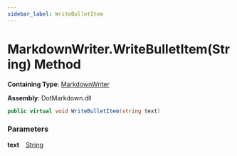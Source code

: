```yaml
---
sidebar_label: WriteBulletItem
---
```


# MarkdownWriter\.WriteBulletItem\(String\) Method

**Containing Type**: [MarkdownWriter](../index.md)

**Assembly**: DotMarkdown\.dll

```csharp
public virtual void WriteBulletItem(string text)
```

### Parameters

**text** &ensp; [String](https://docs.microsoft.com/en-us/dotnet/api/system.string)